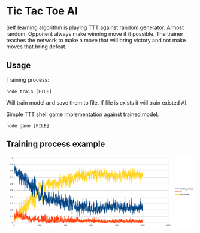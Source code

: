 # Tic Tac Toe AI

Self learning algorithm is playing TTT against random generator. Almost random. Opponent always make winning move if it possible.
The trainer teaches the network to make a move that will bring victory and not make moves that bring defeat.

## Usage

Training process:
```shell
node train [FILE]
```
Will train model and save them to file. If file is exists it will train existed AI.

Simple TTT shell game implementation against trained model:
```shell
node game [FILE]
```


## Training process example

![graph](https://github.com/Apache02/node-yann/blob/master/examples/ttt/training.png)
